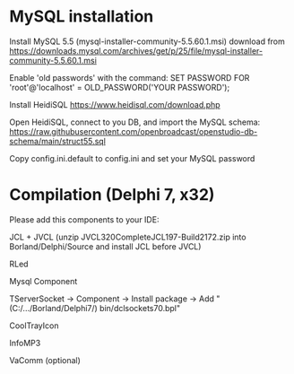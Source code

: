 

# MySQL installation

Install MySQL 5.5 (mysql-installer-community-5.5.60.1.msi) download from https://downloads.mysql.com/archives/get/p/25/file/mysql-installer-community-5.5.60.1.msi

Enable 'old passwords' with the command: SET PASSWORD FOR 'root'@'localhost' = OLD_PASSWORD('YOUR PASSWORD');

Install HeidiSQL https://www.heidisql.com/download.php

Open HeidiSQL, connect to you DB, and import the MySQL schema: https://raw.githubusercontent.com/openbroadcast/openstudio-db-schema/main/struct55.sql

Copy config.ini.default to config.ini and set your MySQL password



#  Compilation (Delphi 7, x32)

Please add this components to your IDE:

JCL + JVCL (unzip JVCL320CompleteJCL197-Build2172.zip into Borland/Delphi/Source and install JCL before JVCL)

RLed

Mysql Component

TServerSocket -> Component -> Install package -> Add " (C:/.../Borland/Delphi7/) bin/dclsockets70.bpl"

CoolTrayIcon

InfoMP3

VaComm (optional)
